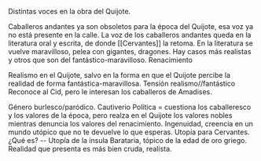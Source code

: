 Distintas voces en la obra del Quijote.

Caballeros andantes ya son obsoletos para la época del Quijote, esa voz ya no está presente en la calle.
La voz de los caballeros andantes queda en la literatura oral y escrita, de donde [[Cervantes]] la retoma.
En la literatura se vuelve maravilloso, pelea con gigantes, dragones. Hay casos más realistas y otros que son del fantástico-maravilloso.
Renacimiento

Realismo en el Quijote, salvo en la forma en que el Quijote percibe la realidad de forma fantástica-maravillosa.
Tensión realismo//fantástico
Reconoce al Cid, pero le interesan los caballeros de Amadises.

Género burlesco/paródico.
Cautiverio
Política = cuestiona los caballeresco y los valores de la época, pero realza en el Quijote los valores nobles mientras denuncia los valores del renacimiento.
Ingenuidad, creencia en un mundo utópico que no te devuelve lo que esperas.
Utopía para Cervantes. ¿Qué es? -- Utopía de la ínsula Barataria, tópico de la edad de oro griego.
Realidad que presenta es más bien cruda, realista.

